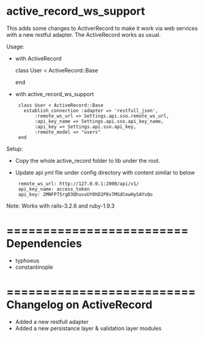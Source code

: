 active_record_ws_support
========================
This adds some changes to ActiverRecord to make it work via web services with a new restful adapter. The ActiveRecord works as usual.

Usage:

 - with ActiveRecord

  	class User < ActiveRecord::Base
    
    end 
 
 - with active_record_ws_support

		class User < ActiveRecord::Base
		  establish_connection :adapter => 'restfull_json', 
              :remote_ws_url => Settings.api.sso.remote_ws_url,
              :api_key_name => Settings.api.sso.api_key_name,
              :api_key => Settings.api.sso.api_key,
              :remote_model => "users"
		end
	    
Setup:
 - Copy the whole active_record folder to lib under the root.
 - Update api.yml file under config directory with content similar to below
 
		remote_ws_url: http://127.0.0.1:2000/api/v1/
		api_key_name: access_token
		api_key: 2MNFP7SrgD3QhuvuUY0hD2P8s7MSdCewHySAYvQo
		

Note: 
		Works with rails-3.2.6 and ruby-1.9.3

=========================
Dependencies
=========================

- typhoeus
- constantinople
  
    
==========================
Changelog on ActiveRecord
==========================

  - Added a new restfull adapter
  - Added a new persistance layer & validation layer modules
    